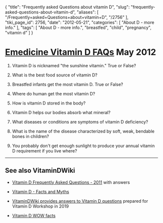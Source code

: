 {
    "title": "Frequently asked Questions about vitamin D",
    "slug": "frequently-asked-questions-about-vitamin-d",
    "aliases": [
        "/Frequently+asked+Questions+about+vitamin+D",
        "/2756"
    ],
    "tiki_page_id": 2756,
    "date": "2012-05-21",
    "categories": [
        "About D - more info."
    ],
    "tags": [
        "About D - more info.",
        "breastfed",
        "child",
        "pregnancy",
        "vitamin d"
    ]
}


# [Emedicine Vitamin D FAQs](http://www.emedicinehealth.com/vitamin_d_quiz_iq/faq.htm) May 2012

1. Vitamin D is nicknamed "the sunshine vitamin." True or False?

1. What is the best food source of vitamin D?

1. Breastfed infants get the most vitamin D. True or False?

1. Where do human get the most vitamin D?

1. How is vitamin D stored in the body?

1. Vitamin D helps our bodies absorb what mineral?

1. What diseases or conditions are symptoms of vitamin D deficiency?

1. What is the name of the disease characterized by soft, weak, bendable bones in children?

1. You probably don't get enough sunlight to produce your annual vitamin D requirement if you live where? 

---

## See also VitaminDWiki

* [Vitamin D Frequently Asked Questions - 2011](/posts/vitamin-d-frequently-asked-questions-2011) with answers

* [Vitamin D - Facts and Myths](/posts/vitamin-d-facts-and-myths)

* [VitaminDWiki provides answers to Vitamin D questions](/posts/vitamindwiki-provides-answers-to-vitamin-d-questions) prepared for Vitamin D Workshop in 2019

* [Vitamin D WOW facts](/posts/vitamin-d-wow-facts)